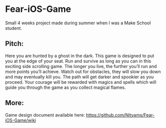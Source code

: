 # Fear-iOS-Game
Small 4 weeks project made during summer when I was a Make School student.

## Pitch:
Here you are hunted by a ghost in the dark. This game is designed to put you at the edge of your seat. Run and survive as long as you can in this exciting side scrolling game. The longer you live, the further you’ll run and more points you’ll achieve. Watch out for obstacles, they will slow you down and may eventually kill you. The path will get darker and spookier as you proceed. Your courage will be rewarded with magics and spells which will guide you through the game as you collect magical flames.

## More:
Game design document available here: https://github.com/Nityams/Fear-iOS-Game/wiki
